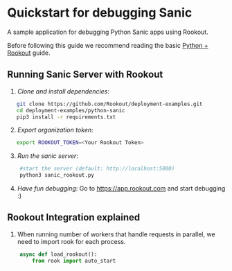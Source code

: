 
# Quickstart for debugging Sanic

A sample application for debugging Python Sanic apps using Rookout.

Before following this guide we recommend reading the basic [Python + Rookout](https://docs.rookout.com/docs/sdk-setup.html) guide.

## Running Sanic Server with Rookout

1. *Clone and install dependencies*:
 ```bash
    git clone https://github.com/Rookout/deployment-examples.git
    cd deployment-examples/python-sanic
    pip3 install -r requirements.txt
```

2. *Export organization token*:
 ```bash
 	export ROOKOUT_TOKEN=<Your Rookout Token>
```

3. *Run the sanic server*:
```bash
    #start the server (default: http://localhost:5000)
    python3 sanic_rookout.py
```

4. *Have fun debugging*:
	Go to https://app.rookout.com and start debugging :)

## Rookout Integration explained
1. When running number of workers that handle requests in parallel, we need to import rook for each process.
```python
    async def load_rookout():
    	from rook import auto_start
```

[Python + Rookout]: https://docs.rookout.com/docs/sdk-setup.html

